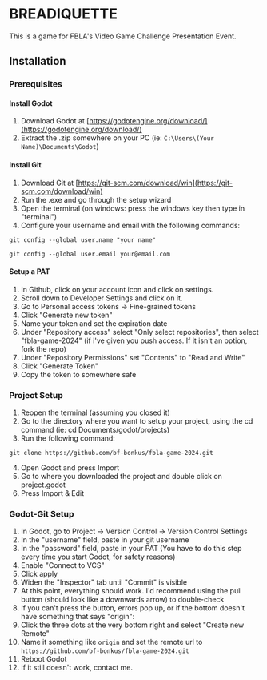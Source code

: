 # BREADIQUETTE
This is a game for FBLA's Video Game Challenge Presentation Event.
## Installation
### Prerequisites
#### Install Godot
1. Download Godot at [https://godotengine.org/download/](https://godotengine.org/download/)
2. Extract the .zip somewhere on your PC (ie: `C:\Users\(Your Name)\Documents\Godot`)
#### Install Git
1. Download Git at [https://git-scm.com/download/win](https://git-scm.com/download/win)
2. Run the .exe and go through the setup wizard
3. Open the terminal (on windows: press the windows key then type in "terminal")
4. Configure your username and email with the following commands:
```shell
git config --global user.name "your name"
```
```shell
git config --global user.email your@email.com
```
#### Setup a PAT
1. In Github, click on your account icon and click on settings.
2. Scroll down to Developer Settings and click on it.
3. Go to Personal access tokens -> Fine-grained tokens
4. Click "Generate new token"
5. Name your token and set the expiration date
6. Under "Repository access" select "Only select repositories", then select "fbla-game-2024" (if i've given you push access. If it isn't an option, fork the repo)
7. Under "Repository Permissions" set "Contents" to "Read and Write"
8. Click "Generate Token"
9. Copy the token to somewhere safe
### Project Setup
1. Reopen the terminal (assuming you closed it)
2. Go to the directory where you want to setup your project, using the cd command (ie: cd Documents/godot/projects)
3. Run the following command:
```shell
git clone https://github.com/bf-bonkus/fbla-game-2024.git
```
4. Open Godot and press Import
5. Go to where you downloaded the project and double click on project.godot
6. Press Import & Edit
### Godot-Git Setup
1. In Godot, go to Project -> Version Control -> Version Control Settings
2. In the "username" field, paste in your git username
3. In the "password" field, paste in your PAT (You have to do this step every time you start Godot, for safety reasons)
4. Enable "Connect to VCS"
5. Click apply
6. Widen the "Inspector" tab until "Commit" is visible
7. At this point, everything should work. I'd recommend using the pull button (should look like a downwards arrow) to double-check
8. If you can't press the button, errors pop up, or if the bottom doesn't have something that says "origin":
9. Click the three dots at the very bottom right and select "Create new Remote"
10. Name it something like `origin` and set the remote url to `https://github.com/bf-bonkus/fbla-game-2024.git`
11. Reboot Godot
12. If it still doesn't work, contact me.
